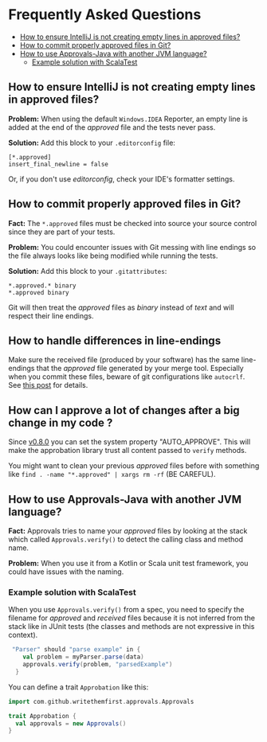 # Frequently Asked Questions

<!-- START doctoc generated TOC please keep comment here to allow auto update -->
<!-- DON'T EDIT THIS SECTION, INSTEAD RE-RUN doctoc TO UPDATE -->


- [How to ensure IntelliJ is not creating empty lines in approved files?](#how-to-ensure-intellij-is-not-creating-empty-lines-in-approved-files)
- [How to commit properly approved files in Git?](#how-to-commit-properly-approved-files-in-git)
- [How to use Approvals-Java with another JVM language?](#how-to-use-approvals-java-with-another-jvm-language)
  - [Example solution with ScalaTest](#example-solution-with-scalatest)

<!-- END doctoc generated TOC please keep comment here to allow auto update -->

## How to ensure IntelliJ is not creating empty lines in approved files? 

**Problem:** When using the default `Windows.IDEA` Reporter, an empty line is added at the end of the *approved* file and the tests never pass.

**Solution:** Add this block to your `.editorconfig` file: 

```
[*.approved]
insert_final_newline = false
```

Or, if you don't use *editorconfig*, check your IDE's formatter settings.

## How to commit properly approved files in Git? 

**Fact:** The `*.approved` files must be checked into source your source control since they are part of your tests. 

**Problem:** You could encounter issues with Git messing with line endings so the file always looks like being modified while running the tests.

**Solution:** Add this block to your `.gitattributes`:

```
*.approved.* binary
*.approved binary
```

Git will then treat the *approved* files as *binary* instead of *text* and will respect their line endings.

## How to handle differences in line-endings

Make sure the received file (produced by your software) has the same line-endings that the *approved* file
generated by your merge tool. Especially when you commit these files, beware of git configurations like `autocrlf`. 
See [this post](https://stackoverflow.com/questions/35503036/git-and-intellij-lines-separator-issue) 
for details.

## How can I approve a lot of changes after a big change in my code ?

Since [v0.8.0](https://github.com/WriteThemFirst/approvals-java/releases/tag/v0.8.0) you can
set the system property "AUTO_APPROVE". This will make the approbation library trust all
content passed to `verify` methods.

You might want to clean your previous *approved* files before with something like 
`find . -name "*.approved" | xargs rm -rf` (BE CAREFUL).

## How to use Approvals-Java with another JVM language? 

**Fact:** Approvals tries to name your *approved* files by looking at the stack 
which called `Approvals.verify()` to detect the calling class and method name.

**Problem:** When you use it from a Kotlin or Scala unit test framework, you could have issues with the naming.

### Example solution with ScalaTest

When you use `Approvals.verify()` from a spec, you need to specify the filename for *approved* and *received* files because it is not inferred from the stack like in JUnit tests (the classes and methods are not expressive in this context).

```scala
 "Parser" should "parse example" in {
    val problem = myParser.parse(data)
    approvals.verify(problem, "parsedExample")
  }
```

You can define a trait `Approbation` like this:

```scala
import com.github.writethemfirst.approvals.Approvals

trait Approbation {
  val approvals = new Approvals()
}
```
